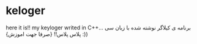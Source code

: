 # keloger
here it is!! my keyloger writed in C++... برنامه ی کیلاگر نوشته شده با زبان سی پلاس پلاس!! {صرفا جهت اموزش} :))
